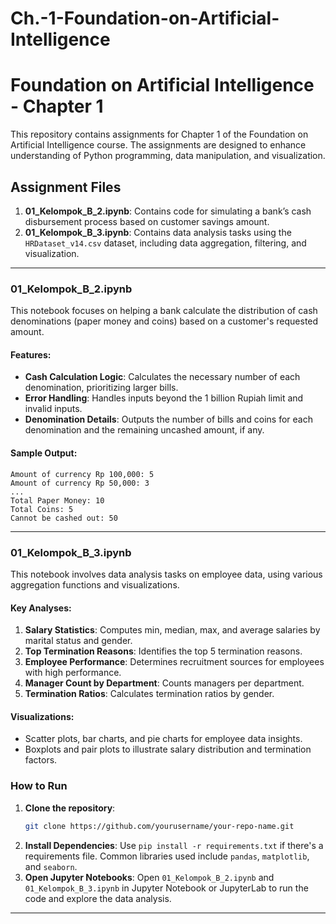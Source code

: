 # Ch.-1-Foundation-on-Artificial-Intelligence

# Foundation on Artificial Intelligence - Chapter 1

This repository contains assignments for Chapter 1 of the Foundation on Artificial Intelligence course. The assignments are designed to enhance understanding of Python programming, data manipulation, and visualization.

## Assignment Files
1. **01_Kelompok_B_2.ipynb**: Contains code for simulating a bank’s cash disbursement process based on customer savings amount.
2. **01_Kelompok_B_3.ipynb**: Contains data analysis tasks using the `HRDataset_v14.csv` dataset, including data aggregation, filtering, and visualization.

---

### 01_Kelompok_B_2.ipynb
This notebook focuses on helping a bank calculate the distribution of cash denominations (paper money and coins) based on a customer's requested amount.

#### Features:
- **Cash Calculation Logic**: Calculates the necessary number of each denomination, prioritizing larger bills.
- **Error Handling**: Handles inputs beyond the 1 billion Rupiah limit and invalid inputs.
- **Denomination Details**: Outputs the number of bills and coins for each denomination and the remaining uncashed amount, if any.

#### Sample Output:
```
Amount of currency Rp 100,000: 5
Amount of currency Rp 50,000: 3
...
Total Paper Money: 10
Total Coins: 5
Cannot be cashed out: 50
```

---

### 01_Kelompok_B_3.ipynb
This notebook involves data analysis tasks on employee data, using various aggregation functions and visualizations.

#### Key Analyses:
1. **Salary Statistics**: Computes min, median, max, and average salaries by marital status and gender.
2. **Top Termination Reasons**: Identifies the top 5 termination reasons.
3. **Employee Performance**: Determines recruitment sources for employees with high performance.
4. **Manager Count by Department**: Counts managers per department.
5. **Termination Ratios**: Calculates termination ratios by gender.

#### Visualizations:
- Scatter plots, bar charts, and pie charts for employee data insights.
- Boxplots and pair plots to illustrate salary distribution and termination factors.

### How to Run
1. **Clone the repository**:
   ```bash
   git clone https://github.com/yourusername/your-repo-name.git
   ```
2. **Install Dependencies**:
   Use `pip install -r requirements.txt` if there's a requirements file. Common libraries used include `pandas`, `matplotlib`, and `seaborn`.
3. **Open Jupyter Notebooks**:
   Open `01_Kelompok_B_2.ipynb` and `01_Kelompok_B_3.ipynb` in Jupyter Notebook or JupyterLab to run the code and explore the data analysis.

---
